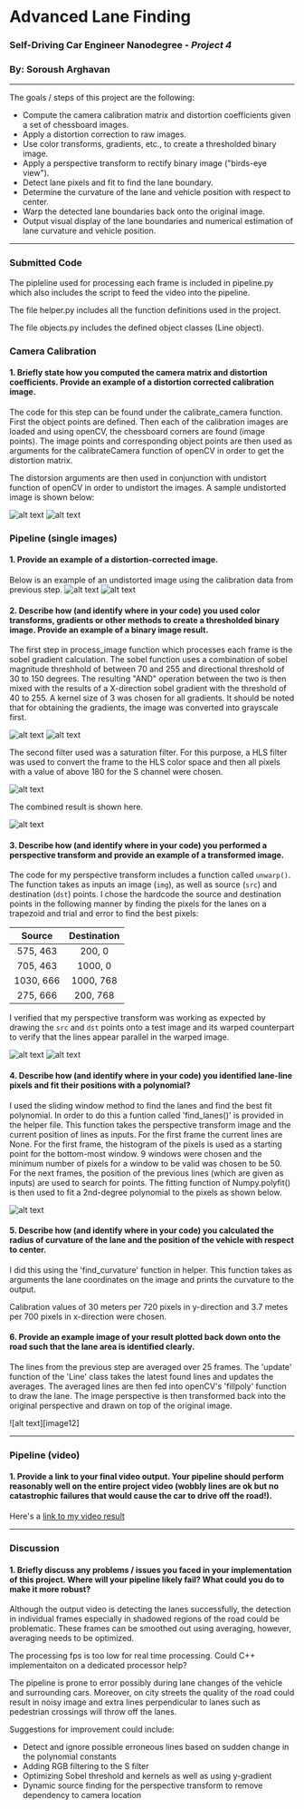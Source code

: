 # **Advanced Lane Finding** 
### Self-Driving Car Engineer Nanodegree - _Project 4_
### By: **Soroush Arghavan**

---

The goals / steps of this project are the following:

* Compute the camera calibration matrix and distortion coefficients given a set of chessboard images.
* Apply a distortion correction to raw images.
* Use color transforms, gradients, etc., to create a thresholded binary image.
* Apply a perspective transform to rectify binary image ("birds-eye view").
* Detect lane pixels and fit to find the lane boundary.
* Determine the curvature of the lane and vehicle position with respect to center.
* Warp the detected lane boundaries back onto the original image.
* Output visual display of the lane boundaries and numerical estimation of lane curvature and vehicle position.

[//]: # (Image References)

[image1]: .camera_cal/calibration2.jpg "Distorted"
[image2]: ./figure_1.png "Undistorted"
[image3]: ./test_images/test1.jpg "Test image"
[image4]: .figure_2.png "Undistorted sample"
[image5]: .figure_3.png "Sample undistorted frame"
[image6]: .figure_4.png "Sobel transform (combination of X, magnitude and direction) result"
[image7]: .figure_5.png "S filter"
[image8]: .figure_6.png "Sobel and S filters combined"
[image9]: .figure_7.png "Perspective transform sample"
[image10]: .figure_8.png "Perspective transform"
[image11]: .figure_9.png "Polynomial fit"
[video1]: ./output.mp4 "Video"
---

### Submitted Code
The pipleline used for processing each frame is included in pipeline.py which also includes the script to feed the video into the pipeline.

The file helper.py includes all the function definitions used in the project.

The file objects.py includes the defined object classes (Line object).

### Camera Calibration

#### 1. Briefly state how you computed the camera matrix and distortion coefficients. Provide an example of a distortion corrected calibration image.

The code for this step can be found under the calibrate_camera function. First the object points are defined. Then each of the calibration images are loaded and using openCV, the chessboard corners are found (image points). The image points and corresponding object points are then used as arguments for the calibrateCamera function of openCV in order to get the distortion matrix.

The distorsion arguments are then used in conjunction with undistort function of openCV in order to undistort the images. A sample undistorted image is shown below:

![alt text][image1]
![alt text][image2]

### Pipeline (single images)

#### 1. Provide an example of a distortion-corrected image.
Below is an example of an undistorted image using the calibration data from previous step.
![alt text][image3]
![alt text][image4]

#### 2. Describe how (and identify where in your code) you used color transforms, gradients or other methods to create a thresholded binary image.  Provide an example of a binary image result.
The first step in process_image function which processes each frame is the sobel gradient calculation. The sobel function uses a combination of sobel magnitude threshhold of between 70 and 255 and directional threshold of 30 to 150 degrees. The resulting "AND" operation between the two is then mixed with the results of a X-direction sobel gradient with the threshold of 40 to 255. A kernel size of 3 was chosen for all gradients.
It should be noted that for obtaining the gradients, the image was converted into grayscale first.

![alt text][image5]
![alt text][image6]

The second filter used was a saturation filter. For this purpose, a HLS filter was used to convert the frame to the HLS color space and then all pixels with a value of above 180 for the S channel were chosen.

![alt text][image7]

The combined result is shown here.

![alt text][image8]

#### 3. Describe how (and identify where in your code) you performed a perspective transform and provide an example of a transformed image.

The code for my perspective transform includes a function called `unwarp()`. The function takes as inputs an image (`img`), as well as source (`src`) and destination (`dst`) points.  I chose the hardcode the source and destination points in the following manner by finding the pixels for the lanes on a trapezoid and trial and error to find the best pixels:

| Source        | Destination   | 
|:-------------:|:-------------:| 
| 575, 463      | 200, 0        | 
| 705, 463      | 1000, 0       |
| 1030, 666     | 1000, 768     |
| 275, 666      | 200, 768      |

I verified that my perspective transform was working as expected by drawing the `src` and `dst` points onto a test image and its warped counterpart to verify that the lines appear parallel in the warped image.

![alt text][image9]
![alt text][image10]

#### 4. Describe how (and identify where in your code) you identified lane-line pixels and fit their positions with a polynomial?

I used the sliding window method to find the lanes and find the best fit polynomial. In order to do this a funtion called 'find_lanes()' is provided in the helper file. This function takes the perspective transform image and the current position of lines as inputs. For the first frame the current lines are None.
For the first frame, the histogram of the pixels is used as a starting point for the bottom-most window. 9 windows were chosen and the minimum number of pixels for a window to be valid was chosen to be 50.
For the next frames, the position of the previous lines (which are given as inputs) are used to search for points. The fitting function of Numpy.polyfit() is then used to fit a 2nd-degree polynomial to the pixels as shown below.

![alt text][image11]

#### 5. Describe how (and identify where in your code) you calculated the radius of curvature of the lane and the position of the vehicle with respect to center.

I did this using the 'find_curvature' function in helper. This function takes as arguments the lane coordinates on the image and prints the curvature to the output.

Calibration values of 30 meters per 720 pixels in y-direction and 3.7 metes per 700 pixels in x-direction were chosen.

#### 6. Provide an example image of your result plotted back down onto the road such that the lane area is identified clearly.

The lines from the previous step are averaged over 25 frames. The 'update' function of the 'Line' class takes the latest found lines and updates the averages. The averaged lines are then fed into openCV's 'fillpoly' function to draw the lane. The image perspective is then transformed back into the original perspective and drawn on top of the original image.

![alt text][image12]

---

### Pipeline (video)

#### 1. Provide a link to your final video output.  Your pipeline should perform reasonably well on the entire project video (wobbly lines are ok but no catastrophic failures that would cause the car to drive off the road!).

Here's a [link to my video result](./output.mp4)

---

### Discussion

#### 1. Briefly discuss any problems / issues you faced in your implementation of this project.  Where will your pipeline likely fail?  What could you do to make it more robust?

Although the output video is detecting the lanes successfully, the detection in individual frames especially in shadowed regions of the road could be problematic. These frames can be smoothed out using averaging, however, averaging needs to be optimized.

The processing fps is too low for real time processing. Could C++ implementaiton on a dedicated processor help?

The pipeline is prone to error possibly during lane changes of the vehicle and surrounding cars. Moreover, on city streets the quality of the road could result in noisy image and extra lines perpendicular to lanes such as pedestrian crossings will throw off the lanes.

Suggestions for improvement could include:
* Detect and ignore possible erroneous lines based on sudden change in the polynomial constants
* Adding RGB filtering to the S filter
* Optimizing Sobel threshold and kernels as well as using y-gradient
* Dynamic source finding for the perspective transform to remove dependency to camera location

